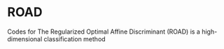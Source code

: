 # ROAD
Codes for The Regularized Optimal Affine Discriminant (ROAD) is a high-dimensional classification method
